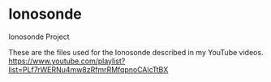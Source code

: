 # Ionosonde
Ionosonde Project

These are the files used for the Ionosonde described in my YouTube videos.  
https://www.youtube.com/playlist?list=PLf7rWERNu4mw8zRfmrRMfqpnoCAlcTtBX

